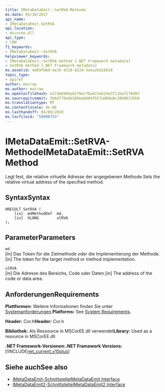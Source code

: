 ```yaml
---
title: IMetaDataEmit::SetRVA-Methode
ms.date: 03/30/2017
api_name:
- IMetaDataEmit.SetRVA
api_location:
- mscoree.dll
api_type:
- COM
f1_keywords:
- IMetaDataEmit::SetRVA
helpviewer_keywords:
- IMetaDataEmit::SetRVA method [.NET Framework metadata]
- SetRVA method [.NET Framework metadata]
ms.assetid: 4d69fb6d-ee35-4318-8224-5eea2bd16818
topic_type:
- apiref
author: mairaw
ms.author: mairaw
ms.openlocfilehash: e17a6846ba0276ec7ba423ab25e3f11baf278d03
ms.sourcegitcommit: 5b6d778ebb269ee6684fb57ad69a8c28b06235b9
ms.translationtype: MT
ms.contentlocale: de-DE
ms.lasthandoff: 04/08/2019
ms.locfileid: "59098753"
---
```

# <a name="imetadataemitsetrva-method"></a><span data-ttu-id="8c476-102">IMetaDataEmit::SetRVA-Methode</span><span class="sxs-lookup"><span data-stu-id="8c476-102">IMetaDataEmit::SetRVA Method</span></span>
<span data-ttu-id="8c476-103">Legt fest, die relative virtuelle Adresse der angegebenen Methode.</span><span class="sxs-lookup"><span data-stu-id="8c476-103">Sets the relative virtual address of the specified method.</span></span>  
  
## <a name="syntax"></a><span data-ttu-id="8c476-104">Syntax</span><span class="sxs-lookup"><span data-stu-id="8c476-104">Syntax</span></span>  
  
```  
HRESULT SetRVA (  
    [in]  mdMethodDef  md,   
    [in]  ULONG        ulRVA   
);  
```  
  
## <a name="parameters"></a><span data-ttu-id="8c476-105">Parameter</span><span class="sxs-lookup"><span data-stu-id="8c476-105">Parameters</span></span>  
 `md`  
 <span data-ttu-id="8c476-106">[in] Das Token für die Zielmethode oder die Implementierung der Methode.</span><span class="sxs-lookup"><span data-stu-id="8c476-106">[in] The token for the target method or method implementation.</span></span>  
  
 `ulRVA`  
 <span data-ttu-id="8c476-107">[in] Die Adresse des Bereichs, Code oder Daten.</span><span class="sxs-lookup"><span data-stu-id="8c476-107">[in] The address of the code or data area.</span></span>  
  
## <a name="requirements"></a><span data-ttu-id="8c476-108">Anforderungen</span><span class="sxs-lookup"><span data-stu-id="8c476-108">Requirements</span></span>  
 <span data-ttu-id="8c476-109">**Plattformen:** Weitere Informationen finden Sie unter [Systemanforderungen](../../../../docs/framework/get-started/system-requirements.md).</span><span class="sxs-lookup"><span data-stu-id="8c476-109">**Platforms:** See [System Requirements](../../../../docs/framework/get-started/system-requirements.md).</span></span>  
  
 <span data-ttu-id="8c476-110">**Header:** Cor.h</span><span class="sxs-lookup"><span data-stu-id="8c476-110">**Header:** Cor.h</span></span>  
  
 <span data-ttu-id="8c476-111">**Bibliothek:** Als Ressource in MSCorEE.dll verwendet</span><span class="sxs-lookup"><span data-stu-id="8c476-111">**Library:** Used as a resource in MSCorEE.dll</span></span>  
  
 **<span data-ttu-id="8c476-112">.NET Framework-Versionen:</span><span class="sxs-lookup"><span data-stu-id="8c476-112">.NET Framework Versions:</span></span>** [!INCLUDE[net_current_v10plus](../../../../includes/net-current-v10plus-md.md)]  
  
## <a name="see-also"></a><span data-ttu-id="8c476-113">Siehe auch</span><span class="sxs-lookup"><span data-stu-id="8c476-113">See also</span></span>

- [<span data-ttu-id="8c476-114">IMetaDataEmit-Schnittstelle</span><span class="sxs-lookup"><span data-stu-id="8c476-114">IMetaDataEmit Interface</span></span>](../../../../docs/framework/unmanaged-api/metadata/imetadataemit-interface.md)
- [<span data-ttu-id="8c476-115">IMetaDataEmit2-Schnittstelle</span><span class="sxs-lookup"><span data-stu-id="8c476-115">IMetaDataEmit2 Interface</span></span>](../../../../docs/framework/unmanaged-api/metadata/imetadataemit2-interface.md)
